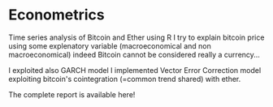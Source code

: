 # Econometrics
Time series analysis of Bitcoin and Ether using R
I try to explain bitcoin price using some explenatory variable (macroeconomical and non macroeconomical)
indeed Bitcoin cannot be considered really a currency...

I exploited also GARCH model
I implemented Vector Error Correction model exploiting bitcoin's cointegration (=common trend shared) with ether.

The complete report is available here!
 
